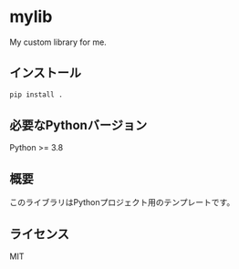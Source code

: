 
# mylib

My custom library for me.

## インストール

```sh
pip install .
```

## 必要なPythonバージョン

Python >= 3.8

## 概要

このライブラリはPythonプロジェクト用のテンプレートです。

## ライセンス

MIT

